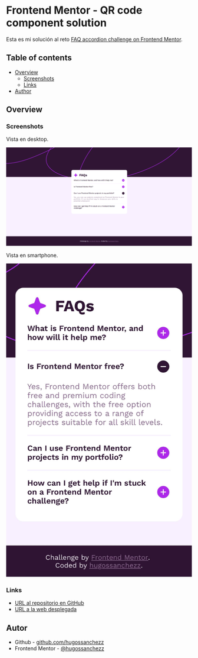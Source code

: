 # Frontend Mentor - QR code component solution

Esta es mi solución al reto [FAQ accordion challenge on Frontend Mentor](https://www.frontendmentor.io/challenges/faq-accordion-wyfFdeBwBz).

## Table of contents

- [Overview](#overview)
  - [Screenshots](#screenshots)
  - [Links](#links)
- [Author](#author)

## Overview

### Screenshots

Vista en desktop.

![](./design/desktop-design.png)

Vista en smartphone.

![](./design/mobile-design.jpg)

### Links

- [URL al repositorio en GitHub](https://github.com/hugossanchezz/Proyectos/tree/main/FrontendMentor/QR-code-component)
- [URL a la web desplegada](https://qr-card-hugossanchezz.netlify.app/)

## Autor

- Github - [github.com/hugossanchezz](https://github.com/hugossanchezz)
- Frontend Mentor - [@hugossanchezz](https://www.frontendmentor.io/profile/hugossanchezz)